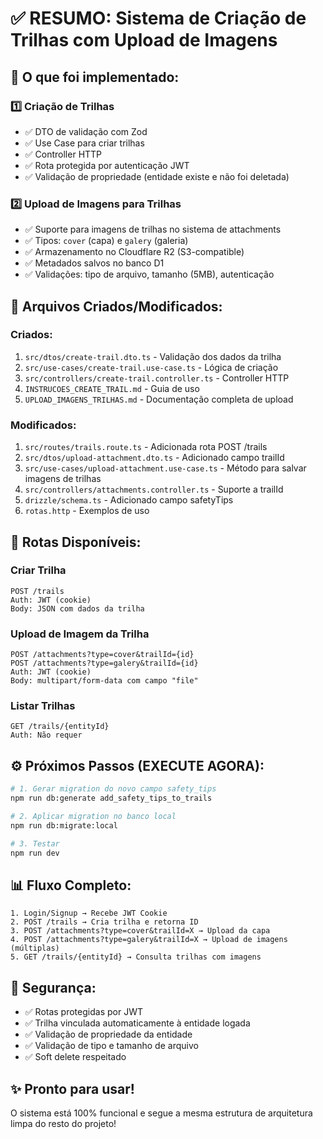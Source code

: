 # ✅ RESUMO: Sistema de Criação de Trilhas com Upload de Imagens

## 🎯 O que foi implementado:

### 1️⃣ Criação de Trilhas
- ✅ DTO de validação com Zod
- ✅ Use Case para criar trilhas
- ✅ Controller HTTP
- ✅ Rota protegida por autenticação JWT
- ✅ Validação de propriedade (entidade existe e não foi deletada)

### 2️⃣ Upload de Imagens para Trilhas
- ✅ Suporte para imagens de trilhas no sistema de attachments
- ✅ Tipos: `cover` (capa) e `galery` (galeria)
- ✅ Armazenamento no Cloudflare R2 (S3-compatible)
- ✅ Metadados salvos no banco D1
- ✅ Validações: tipo de arquivo, tamanho (5MB), autenticação

## 📁 Arquivos Criados/Modificados:

### Criados:
1. `src/dtos/create-trail.dto.ts` - Validação dos dados da trilha
2. `src/use-cases/create-trail.use-case.ts` - Lógica de criação
3. `src/controllers/create-trail.controller.ts` - Controller HTTP
4. `INSTRUCOES_CREATE_TRAIL.md` - Guia de uso
5. `UPLOAD_IMAGENS_TRILHAS.md` - Documentação completa de upload

### Modificados:
1. `src/routes/trails.route.ts` - Adicionada rota POST /trails
2. `src/dtos/upload-attachment.dto.ts` - Adicionado campo trailId
3. `src/use-cases/upload-attachment.use-case.ts` - Método para salvar imagens de trilhas
4. `src/controllers/attachments.controller.ts` - Suporte a trailId
5. `drizzle/schema.ts` - Adicionado campo safetyTips
6. `rotas.http` - Exemplos de uso

## 🚀 Rotas Disponíveis:

### Criar Trilha
```
POST /trails
Auth: JWT (cookie)
Body: JSON com dados da trilha
```

### Upload de Imagem da Trilha
```
POST /attachments?type=cover&trailId={id}
POST /attachments?type=galery&trailId={id}
Auth: JWT (cookie)
Body: multipart/form-data com campo "file"
```

### Listar Trilhas
```
GET /trails/{entityId}
Auth: Não requer
```

## ⚙️ Próximos Passos (EXECUTE AGORA):

```bash
# 1. Gerar migration do novo campo safety_tips
npm run db:generate add_safety_tips_to_trails

# 2. Aplicar migration no banco local
npm run db:migrate:local

# 3. Testar
npm run dev
```

## 📊 Fluxo Completo:

```
1. Login/Signup → Recebe JWT Cookie
2. POST /trails → Cria trilha e retorna ID
3. POST /attachments?type=cover&trailId=X → Upload da capa
4. POST /attachments?type=galery&trailId=X → Upload de imagens (múltiplas)
5. GET /trails/{entityId} → Consulta trilhas com imagens
```

## 🔐 Segurança:

- ✅ Rotas protegidas por JWT
- ✅ Trilha vinculada automaticamente à entidade logada
- ✅ Validação de propriedade da entidade
- ✅ Validação de tipo e tamanho de arquivo
- ✅ Soft delete respeitado

## ✨ Pronto para usar!

O sistema está 100% funcional e segue a mesma estrutura de arquitetura limpa do resto do projeto!
